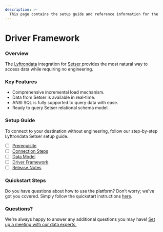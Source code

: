 ```yaml
---
description: >-
  This page contains the setup guide and reference information for the Setser source connector.
---
```


# Driver Framework

### Overview

The [Lyftrondata](https://www.lyftrondata.com/) integration for [Setser](https://www.lyftrondata.com/integration/setser/)[ ](https://www.lyftrondata.com/integration/setser/)provides the most natural way to access data while requiring no engineering.

### Key Features

* Comprehensive incremental load mechanism.
* Data from Setser is available in real-time.&#x20;
* ANSI SQL is fully supported to query data with ease.
* Ready to query Setser relational schema model.

### Setup Guide

To connect to your destination without engineering, follow our step-by-step Lyftrondata Setser setup guide.

* [ ] [Prerequisite](../../marketing-analytics/setser/prerequisite.md)
* [ ] [Connection Steps](../../marketing-analytics/setser/connection-steps.md)
* [ ] [Data Model](../../marketing-analytics/setser/data-model/)
* [ ] [Driver Framework](../../marketing-analytics/setser/driver-framework/)
* [ ] [Release Notes](../../marketing-analytics/setser/release-notes.md)

### Quickstart Steps

Do you have questions about how to use the platform? Don't worry; we've got you covered. Simply follow the quickstart instructions [here](../../../quickstart-steps.md).

### Questions? <a href="#questions" id="questions"></a>

We're always happy to answer any additional questions you may have! [Set up a meeting with our data experts.](https://www.lyftrondata.com/book-a-meeting/)


